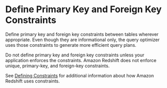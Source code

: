 # Define Primary Key and Foreign Key Constraints<a name="c_best-practices-defining-constraints"></a>

Define primary key and foreign key constraints between tables wherever appropriate\. Even though they are informational only, the query optimizer uses those constraints to generate more efficient query plans\.

Do not define primary key and foreign key constraints unless your application enforces the constraints\. Amazon Redshift does not enforce unique, primary\-key, and foreign\-key constraints\. 

See [Defining Constraints](t_Defining_constraints.md) for additional information about how Amazon Redshift uses constraints\.